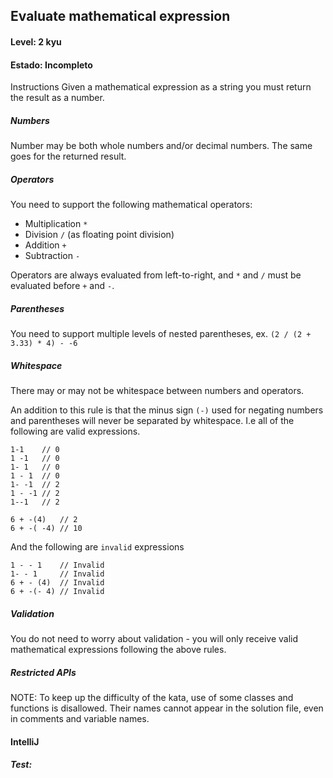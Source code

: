 ## Evaluate mathematical expression
#### Level: 2 kyu
#### Estado: Incompleto

Instructions
Given a mathematical expression as a string you must return the result as a number.

##### Numbers
Number may be both whole numbers and/or decimal numbers. The same goes for the returned result.

##### Operators
You need to support the following mathematical operators:

- Multiplication `*`
- Division `/` (as floating point division)
- Addition `+`
- Subtraction `-`

Operators are always evaluated from left-to-right, and `*` and `/` must be evaluated before `+` and `-`.

##### Parentheses
You need to support multiple levels of nested parentheses, ex. `(2 / (2 + 3.33) * 4) - -6`

##### Whitespace
There may or may not be whitespace between numbers and operators.

An addition to this rule is that the minus sign `(-)` used for negating numbers and parentheses will never be separated by whitespace. I.e all of the following are valid expressions.

```
1-1    // 0
1 -1   // 0
1- 1   // 0
1 - 1  // 0
1- -1  // 2
1 - -1 // 2
1--1   // 2

6 + -(4)   // 2
6 + -( -4) // 10

```
And the following are `invalid` expressions

```
1 - - 1    // Invalid
1- - 1     // Invalid
6 + - (4)  // Invalid
6 + -(- 4) // Invalid
```

##### Validation
You do not need to worry about validation - you will only receive valid mathematical expressions following the above rules.

##### Restricted APIs
NOTE: To keep up the difficulty of the kata, use of some classes and functions is disallowed. Their names cannot appear in the solution file, even in comments and variable names.


#### IntelliJ

##### Test: